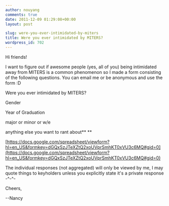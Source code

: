 ```yaml
---
author: nouyang
comments: true
date: 2011-12-09 01:29:08+00:00
layout: post

slug: were-you-ever-intimidated-by-miters
title: Were you ever intimidated by MITERS?
wordpress_id: 702
---
```


Hi friends!


I want to figure out if awesome people (yes, all of you) being intimidated away from MITERS is a common phenomenon so I made a form consisting of the following questions. You can email me or be anonymous and use the form :D




Were you ever intimidated by MITERS?







Gender




Year of Graduation




major or minor or w/e




anything else you want to rant about**
**


[https://docs.google.com/spreadsheet/viewform?hl=en_US&formkey=dGQxSzJTeXZtQ2xoUVprSmhKT0xVU3c6MQ#gid=0](https://docs.google.com/spreadsheet/viewform?hl=en_US&formkey=dGQxSzJTeXZtQ2xoUVprSmhKT0xVU3c6MQ#gid=0)










The individual responses (not aggregated) will only be viewed by me, I may quote things to keyholders unless you explicitly state it's a private response  -^-^-




Cheers,




--Nancy
